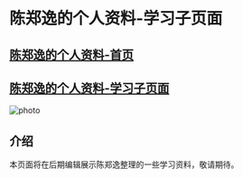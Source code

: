 # 陈郑逸的个人资料-学习子页面
## [陈郑逸的个人资料-首页](https://fujianprovince.github.io/ "回到首页")  
## [陈郑逸的个人资料-学习子页面](https://fujianprovince.github.io/study/ "就是本页")

![photo](https://imglf5.lf127.net/img/9975664593e2fcfe/MkQ2N09jTTFRT0RybFY4QlBROVZUZzZtc3YrbkV1OHJyaHc1NEZ6cHFRQT0.jpg?imageView&thumbnail=1680x0&quality=96&stripmeta=0&type=jpg)  
## 介绍
本页面将在后期编辑展示陈郑逸整理的一些学习资料，敬请期待。
